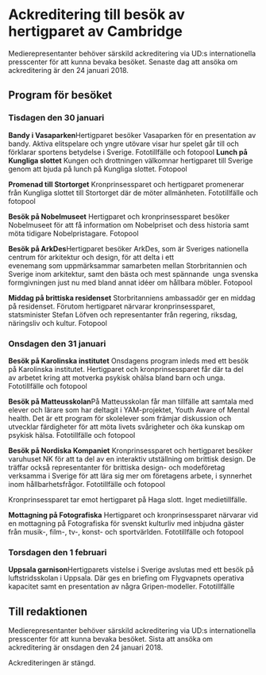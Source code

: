 # Ackreditering till besök av hertigparet av Cambridge

Medierepresentanter behöver särskild ackreditering via UD:s internationella presscenter för att kunna bevaka besöket. Senaste dag att ansöka om ackreditering är den 24 januari 2018\.

## Program för besöket

### Tisdagen den 30 januari

**Bandy i Vasaparken**Hertigparet besöker Vasaparken för en presentation av bandy. Aktiva elitspelare och yngre utövare visar hur spelet går till och förklarar sportens betydelse i Sverige.
Fototillfälle och fotopool **Lunch på Kungliga slottet**
Kungen och drottningen välkomnar hertigparet till Sverige genom att bjuda på lunch på Kungliga slottet.
Fotopool

**Promenad till Stortorget**
Kronprinsessparet och hertigparet promenerar från Kungliga slottet till Stortorget där de möter allmänheten.
Fototillfälle och fotopool

**Besök på Nobelmuseet**
Hertigparet och kronprinsessparet besöker Nobelmuseet för att få information om Nobelpriset och dess historia samt möta tidigare Nobelpristagare.
Fotopool

**Besök på ArkDes**Hertigparet besöker ArkDes, som är Sveriges nationella centrum för arkitektur och design, för att delta i ett evenemang som uppmärksammar samarbeten mellan Storbritannien och Sverige inom arkitektur, samt den bästa och mest spännande  unga svenska formgivningen just nu med bland annat idéer om hållbara möbler.
Fotopool

**Middag på brittiska residenset**
Storbritanniens ambassadör ger en middag på residenset. Förutom hertigparet närvarar kronprinsessparet, statsminister Stefan Löfven och representanter från regering, riksdag, näringsliv och kultur.
Fotopool

### Onsdagen den 31 januari

**Besök på Karolinska institutet**
Onsdagens program inleds med ett besök på Karolinska institutet. Hertigparet och kronprinsessparet får där ta del av arbetet kring att motverka psykisk ohälsa bland barn och unga.
Fototillfälle och fotopool

**Besök på Matteusskolan**På Matteusskolan får man tillfälle att samtala med elever och lärare som har deltagit i YAM\-projektet, Youth Aware of Mental health. Det är ett program för skolelever som främjar diskussion och utvecklar färdigheter för att möta livets svårigheter och öka kunskap om psykisk hälsa.
Fototillfälle och fotopool

**Besök på Nordiska Kompaniet**
Kronprinsessparet och hertigparet besöker varuhuset NK för att ta del av en interaktiv utställning om brittisk design. De träffar också representanter för brittiska design\- och modeföretag verksamma i Sverige för att lära sig mer om företagens arbete, i synnerhet inom hållbarhetsfrågor.
Fototillfälle och fotopool

Kronprinsessparet tar emot hertigparet på Haga slott.
Inget medietillfälle.

**Mottagning på Fotografiska**
Hertigparet och kronprinsessparet närvarar vid en mottagning på Fotografiska för svenskt kulturliv med inbjudna gäster från musik\-, film\-, tv\-, konst\- och sportvärlden.
Fototillfälle och fotopool

### Torsdagen den 1 februari

**Uppsala garnison**Hertigparets vistelse i Sverige avslutas med ett besök på luftstridsskolan i Uppsala. Där ges en briefing om Flygvapnets operativa kapacitet samt en presentation av några Gripen\-modeller.
Fototillfälle

## Till redaktionen

Medierepresentanter behöver särskild ackreditering via UD:s internationella presscenter för att kunna bevaka besöket. Sista att ansöka om ackreditering är onsdagen den 24 januari 2018\.

Ackrediteringen är stängd.
